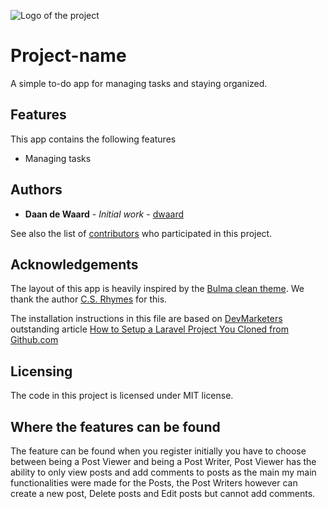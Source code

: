 ![Logo of the project](https://avatars3.githubusercontent.com/u/40756580?s=200&v=4)

# Project-name

A simple to-do app for managing tasks and staying organized.

## Features

This app contains the following features

* Managing tasks

## Authors

* **Daan de Waard** - *Initial work* - [dwaard](https://github.com/dwaard)

See also the list of [contributors](https://github.com/HZ-HBO-ICT/laravel-skeleton-app/graphs/contributors) who
participated in this project.

## Acknowledgements

The layout of this app is heavily inspired by the [Bulma clean theme](http://www.csrhymes.com/bulma-clean-theme/). We
thank the author [C.S. Rhymes](https://www.csrhymes.com/) for this.

The installation instructions in this file are based on [DevMarketers](https://devmarketer.io/learn/author/devmarketer/)
outstanding article [How to Setup a Laravel Project You Cloned from Github.com](https://devmarketer.io/learn/setup-laravel-project-cloned-github-com/)

## Licensing

The code in this project is licensed under MIT license.

## Where the features can be found 
The feature can be found when you register initially you have to choose between being a Post Viewer and being a Post
Writer, Post Viewer has the ability to only view posts and add comments to posts as the main my main functionalities 
were made for the Posts, the Post Writers however can create a new post, Delete posts and Edit posts but cannot add 
comments.
